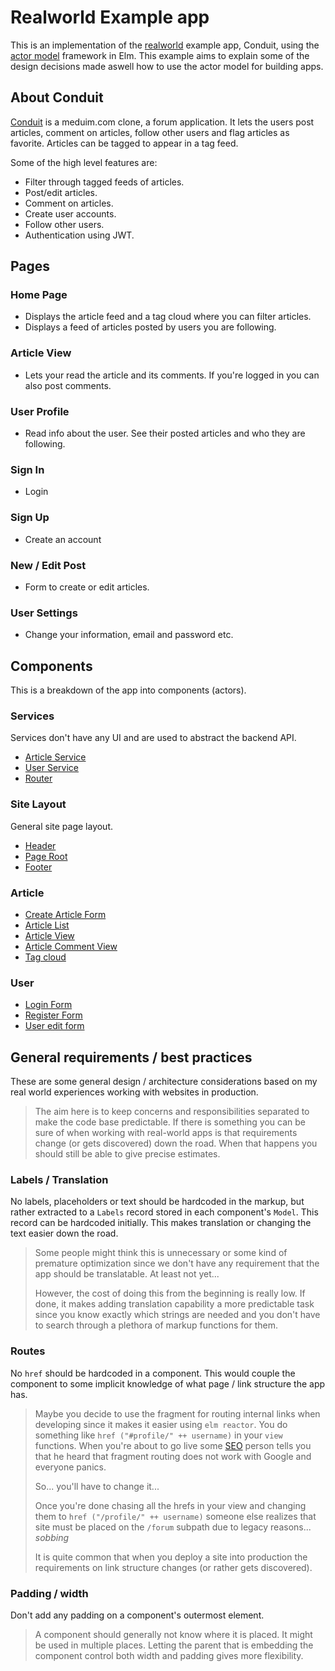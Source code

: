 # Realworld Example app

This is an implementation of the [realworld] example app, Conduit, using the
[actor model] framework in Elm.
This example aims to explain some of the design decisions made aswell
how to use the actor model for building apps.

## About Conduit

[Conduit] is a meduim.com clone, a forum application. It lets the users
post articles, comment on articles, follow other users and flag articles
as favorite. Articles can be tagged to appear in a tag feed.

Some of the high level features are:

- Filter through tagged feeds of articles.
- Post/edit articles.
- Comment on articles.
- Create user accounts.
- Follow other users.
- Authentication using JWT.

## Pages

### Home Page

- Displays the article feed and a tag cloud where you
  can filter articles.
- Displays a feed of articles posted by users you are following.

### Article View

- Lets your read the article and its comments. If you're logged in
  you can also post comments.

### User Profile

- Read info about the user. See their posted articles and who they
  are following.

### Sign In

- Login

### Sign Up

- Create an account

### New / Edit Post

- Form to create or edit articles.

### User Settings

- Change your information, email and password etc.


## Components

This is a breakdown of the app into components (actors).

### Services

Services don't have any UI and are used to abstract the backend API.

- [Article Service]
- [User Service]
- [Router]

### Site Layout

General site page layout.

- [Header]
- [Page Root]
- [Footer]

### Article

- [Create Article Form]
- [Article List]
- [Article View]
- [Article Comment View]
- [Tag cloud]

### User

- [Login Form]
- [Register Form]
- [User edit form]


## General requirements / best practices

These are some general design / architecture considerations based on my real
world experiences working with websites in production. 

> The aim here is to keep concerns and responsibilities separated to make
> the code base predictable. If there is something you can be sure of
> when working with real-world apps is that requirements change (or gets
> discovered) down the road. When that happens you should still be able
> to give precise estimates.

### Labels / Translation

No labels, placeholders or text should be hardcoded in the markup, but rather
extracted to a `Labels` record stored in each component's `Model`. This
record can be hardcoded initially.
This makes translation or changing the text easier down the road.

> Some people might think this is unnecessary or some kind of premature
> optimization since we don't have any requirement that the app should be
> translatable. At least not yet...
>
> However, the cost of doing this from the beginning is really low. If done,
> it makes adding translation capability a more predictable task since you
> know exactly which strings are needed and you don't have to search through
> a plethora of markup functions for them.

### Routes

No `href` should be hardcoded in a component. This would couple the component
to some implicit knowledge of what page / link structure the app has.

> Maybe you decide to use the fragment for routing internal links when
> developing since it makes it easier using `elm reactor`. You do something
> like `href ("#profile/" ++ username)` in your `view` functions.
> When you're about to go live some [SEO] person tells you that he
> heard that fragment routing does not work with Google and everyone panics.
>
> So... you'll have to change it...
>
> Once you're done chasing all the hrefs in your view and changing them to
> `href ("/profile/" ++ username)` someone else realizes that site must
> be placed on the `/forum` subpath due to legacy reasons... *sobbing*
>
> It is quite common that when you deploy a site into production
> the requirements on link structure changes (or rather gets discovered).


### Padding / width

Don't add any padding on a component's outermost element.

> A component should generally not know where it is placed. It might be used in
> multiple places.
> Letting the parent that is embedding the component control both width and padding
> gives more flexibility.


[SEO]: https://en.wikipedia.org/wiki/Search_engine_optimization
[realworld]: https://github.com/gothinkster/realworld
[actor model]: https://package.elm-lang.org/packages/webbhuset/elm-actor-model/latest/
[Conduit]: https://demo.realworld.io

[Login Form]: component/LoginForm.md
[Register Form]: component/RegisterForm.md
[User edit form]: component/UserEditForm.md
[Create Article Form]: component/ArticleForm.md
[Article List]: component/ArticleList.md
[Article View]: component/ArticleView.md
[Article Comment View]: component/CommentView.md
[Tag cloud]: component/Tags.md
[Header]: component/Header.md
[Page Root]: component/PageRoot.md
[Footer]: component/Footer.md
[Article Service]: component/ArticleService.md
[User Service]: component/UserService.md
[Router]: component/Router.md
